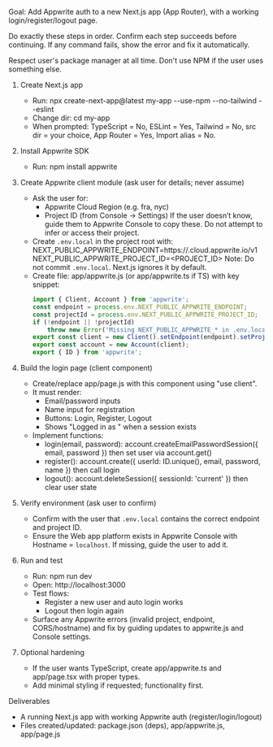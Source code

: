 Goal: Add Appwrite auth to a new Next.js app (App Router), with a working login/register/logout page.

Do exactly these steps in order. Confirm each step succeeds before continuing. If any command fails, show the error and fix it automatically.

Respect user's package manager at all time. Don't use NPM if the user uses something else.

1. Create Next.js app
    - Run: npx create-next-app@latest my-app --use-npm --no-tailwind --eslint
    - Change dir: cd my-app
    - When prompted: TypeScript = No, ESLint = Yes, Tailwind = No, src dir = your choice, App Router = Yes, Import alias = No.

2. Install Appwrite SDK
    - Run: npm install appwrite

3. Create Appwrite client module (ask user for details; never assume)
    - Ask the user for:
        - Appwrite Cloud Region (e.g. fra, nyc)
        - Project ID (from Console → Settings)
          If the user doesn’t know, guide them to Appwrite Console to copy these. Do not attempt to infer or access their project.
    - Create `.env.local` in the project root with:
      NEXT_PUBLIC_APPWRITE_ENDPOINT=https://<REGION>.cloud.appwrite.io/v1
      NEXT_PUBLIC_APPWRITE_PROJECT_ID=<PROJECT_ID>
      Note: Do not commit `.env.local`. Next.js ignores it by default.
    - Create file: app/appwrite.js (or app/appwrite.ts if TS) with key snippet:
        ```js
        import { Client, Account } from 'appwrite';
        const endpoint = process.env.NEXT_PUBLIC_APPWRITE_ENDPOINT;
        const projectId = process.env.NEXT_PUBLIC_APPWRITE_PROJECT_ID;
        if (!endpoint || !projectId)
            throw new Error('Missing NEXT_PUBLIC_APPWRITE_* in .env.local');
        export const client = new Client().setEndpoint(endpoint).setProject(projectId);
        export const account = new Account(client);
        export { ID } from 'appwrite';
        ```

4. Build the login page (client component)
    - Create/replace app/page.js with this component using "use client".
    - It must render:
        - Email/password inputs
        - Name input for registration
        - Buttons: Login, Register, Logout
        - Shows "Logged in as <name>" when a session exists
    - Implement functions:
        - login(email, password): account.createEmailPasswordSession({ email, password }) then set user via account.get()
        - register(): account.create({ userId: ID.unique(), email, password, name }) then call login
        - logout(): account.deleteSession({ sessionId: 'current' }) then clear user state

5. Verify environment (ask user to confirm)
    - Confirm with the user that `.env.local` contains the correct endpoint and project ID.
    - Ensure the Web app platform exists in Appwrite Console with Hostname = `localhost`. If missing, guide the user to add it.

6. Run and test
    - Run: npm run dev
    - Open: http://localhost:3000
    - Test flows:
        - Register a new user and auto login works
        - Logout then login again
    - Surface any Appwrite errors (invalid project, endpoint, CORS/hostname) and fix by guiding updates to appwrite.js and Console settings.

7. Optional hardening
    - If the user wants TypeScript, create app/appwrite.ts and app/page.tsx with proper types.
    - Add minimal styling if requested; functionality first.

Deliverables

- A running Next.js app with working Appwrite auth (register/login/logout)
- Files created/updated: package.json (deps), app/appwrite.js, app/page.js
